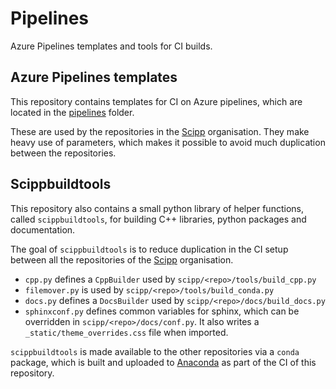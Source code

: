 # Pipelines

Azure Pipelines templates and tools for CI builds.

## Azure Pipelines templates

This repository contains templates for CI on Azure pipelines, which are located in the
[pipelines](https://github.com/scipp/pipelines/tree/main/pipelines) folder.

These are used by the repositories in the [Scipp](https://github.com/scipp) organisation.
They make heavy use of parameters,
which makes it possible to avoid much duplication between the repositories.

## Scippbuildtools

This repository also contains a small python library of helper functions,
called `scippbuildtools`,
for building C++ libraries, python packages and documentation.

The goal of `scippbuildtools` is to reduce duplication in the CI setup between all the repositories of the [Scipp](https://github.com/scipp) organisation.

- `cpp.py` defines a `CppBuilder` used by `scipp/<repo>/tools/build_cpp.py`
- `filemover.py` is used by `scipp/<repo>/tools/build_conda.py`
- `docs.py` defines a `DocsBuilder` used by `scipp/<repo>/docs/build_docs.py`
- `sphinxconf.py` defines common variables for sphinx, which can be overridden in `scipp/<repo>/docs/conf.py`. It also writes a `_static/theme_overrides.css` file when imported.

`scippbuildtools` is made available to the other repositories via a `conda` package,
which is built and uploaded to [Anaconda](https://anaconda.org/scipp/scippbuildtools)
as part of the CI of this repository.
